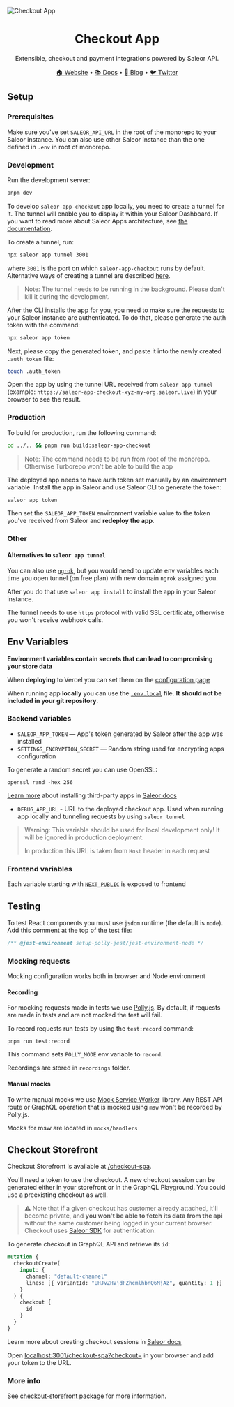 ![Checkout App](https://user-images.githubusercontent.com/44495184/185607710-75fbb620-1d94-4168-9137-4f7841cbce4c.png)

<div align="center">
  <h1>Checkout App</h1>
</div>

<div align="center">
  <p>Extensible, checkout and payment integrations powered by Saleor API.</p>
</div>

<div align="center">
  <a href="https://saleor.io/">🏠 Website</a>
  <span> • </span>
  <a href="https://docs.saleor.io/docs/3.x/">📚 Docs</a>
  <span> • </span>
  <a href="https://saleor.io/blog/">📰 Blog</a>
  <span> • </span>
  <a href="https://twitter.com/getsaleor">🐦 Twitter</a>
</div>

## Setup

### Prerequisites

Make sure you've set `SALEOR_API_URL` in the root of the monorepo to your Saleor instance. You can also use other Saleor instance than the one defined in `.env` in root of monorepo.

### Development

Run the development server:

```bash
pnpm dev
```

To develop `saleor-app-checkout` app locally, you need to create a tunnel for it. The tunnel will enable you to display it within your Saleor Dashboard. If you want to read more about Saleor Apps architecture, see [the documentation](https://docs.saleor.io/docs/3.x/developer/extending/apps/key-concepts).

To create a tunnel, run:

```bash
npx saleor app tunnel 3001
```

where `3001` is the port on which `saleor-app-checkout` runs by default. Alternative ways of creating a tunnel are described [here](#alternatives-to-saleor-app-tunnel).

> Note: The tunnel needs to be running in the background. Please don't kill it during the development.

After the CLI installs the app for you, you need to make sure the requests to your Saleor instance are authenticated. To do that, please generate the auth token with the command:

```bash
npx saleor app token
```

Next, please copy the generated token, and paste it into the newly created `.auth_token` file:

```bash
touch .auth_token
```

Open the app by using the tunnel URL received from `saleor app tunnel` (example: `https://saleor-app-checkout-xyz-my-org.saleor.live`) in your browser to see the result.

### Production

To build for production, run the following command:

```bash
cd ../.. && pnpm run build:saleor-app-checkout
```

> Note: The command needs to be run from root of the monorepo. Otherwise Turborepo won't be able to build the app

The deployed app needs to have auth token set manually by an environment variable. Install the app in Saleor and use Saleor CLI to generate the token:

```
saleor app token
```

Then set the `SALEOR_APP_TOKEN` environment variable value to the token you've received from Saleor and **redeploy the app**.

### Other

#### Alternatives to `saleor app tunnel`

You can also use [`ngrok`](https://ngrok.com/), but you would need to update env variables each time you open tunnel (on free plan) with new domain `ngrok` assigned you.

After you do that use `saleor app install` to install the app in your Saleor instance.

The tunnel needs to use `https` protocol with valid SSL certificate, otherwise you won't receive webhook calls.

## Env Variables

**Environment variables contain secrets that can lead to compromising your store data**

When **deploying** to Vercel you can set them on the [configuration page](https://vercel.com/docs/concepts/projects/environment-variables)

When running app **locally** you can use the [`.env.local`](https://nextjs.org/docs/basic-features/environment-variables#loading-environment-variables) file. **It should not be included in your git repository**.

### Backend variables

- `SALEOR_APP_TOKEN` — App's token generated by Saleor after the app was installed
- `SETTINGS_ENCRYPTION_SECRET` — Random string used for encrypting apps configuration

To generate a random secret you can use OpenSSL:

```
openssl rand -hex 256
```

[Learn more](https://docs.saleor.io/docs/3.x/developer/extending/apps/installing-apps#installing-third-party-apps) about installing third-party apps in [Saleor docs](https://docs.saleor.io/docs/3.x/developer/extending/apps/installing-apps#installing-third-party-apps)

- `DEBUG_APP_URL` - URL to the deployed checkout app. Used when running app locally and tunneling requests by using `saleor tunnel`

> Warning: This variable should be used for local development only! It will be ignored in production deployment.
>
> In production this URL is taken from `Host` header in each request

### Frontend variables

Each variable starting with [`NEXT_PUBLIC`](https://nextjs.org/docs/basic-features/environment-variables#exposing-environment-variables-to-the-browser) is exposed to frontend

## Testing

To test React components you must use `jsdom` runtime (the default is `node`). Add this comment at the top of the test file:

```js
/** @jest-environment setup-polly-jest/jest-environment-node */
```

### Mocking requests

Mocking configuration works both in browser and Node environment

#### Recording

For mocking requests made in tests we use [Polly.js](https://netflix.github.io/pollyjs/#/). By default, if requests are made in tests and are not mocked the test will fail.

To record requests run tests by using the `test:record` command:

```
pnpm run test:record
```

This command sets `POLLY_MODE` env variable to `record`.

Recordings are stored in `recordings` folder.

#### Manual mocks

To write manual mocks we use [Mock Service Worker](https://mswjs.io/) library. Any REST API route or GraphQL operation that is mocked using `msw` won't be recorded by Polly.js.

Mocks for msw are located in `mocks/handlers`

## Checkout Storefront

Checkout Storefront is available at [/checkout-spa](../saleor-app-checkout/pages/checkout-spa.tsx).

You'll need a token to use the checkout. A new checkout session can be generated either in your storefront or in the GraphQL Playground. You could use a preexisting checkout as well.

> ⚠️ Note that if a given checkout has customer already attached, it'll become private, and **you won't be able to fetch its data from the api** without the same customer being logged in your current browser. Checkout uses [Saleor SDK](https://github.com/saleor/saleor-sdk) for authentication.

To generate checkout in GraphQL API and retrieve its `id`:

```graphql
mutation {
  checkoutCreate(
    input: {
      channel: "default-channel"
      lines: [{ variantId: "UHJvZHVjdFZhcmlhbnQ6MjAz", quantity: 1 }]
    }
  ) {
    checkout {
      id
    }
  }
}
```

Learn more about creating checkout sessions in [Saleor docs](https://docs.saleor.io/docs/3.x/developer/checkout#creating-a-checkout-session)

Open [localhost:3001/checkout-spa?checkout=<ID>](http://localhost:3001/checkout-spa?checkout=) in your browser and add your token to the URL.

### More info

See [checkout-storefront package](../../packages/checkout-storefront/README.md) for more information.
